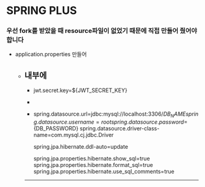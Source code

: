 # SPRING PLUS

### 우선 fork를 받았을 때 resource파일이 없었기 때문에 직접 만들어 줬어야 합니다 
- application.properties 만들어
  - 내부에
    ---
    - jwt.secret.key=${JWT_SECRET_KEY}
    - 
    - spring.datasource.url=jdbc:mysql://localhost:3306/${DB_NAME}
      spring.datasource.username=root
      spring.datasource.password=${DB_PASSWORD}
      spring.datasource.driver-class-name=com.mysql.cj.jdbc.Driver
      
      spring.jpa.hibernate.ddl-auto=update
      
      spring.jpa.properties.hibernate.show_sql=true
      spring.jpa.properties.hibernate.format_sql=true
      spring.jpa.properties.hibernate.use_sql_comments=true
    ---
